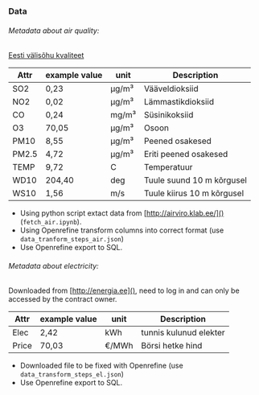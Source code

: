 ### Data

###### Metadata about air quality:

[Eesti välisõhu kvaliteet](http://airviro.klab.ee/)

| Attr  | example value | unit    | Description                 |
| ----- | ------------- | ------- | --------------------------- |
| SO2   | 0,23          | µg/m³ | Vääveldioksiid            |
| NO2   | 0,02          | µg/m³ | Lämmastikdioksiid          |
| CO    | 0,24          | mg/m³  | Süsinikoksiid              |
| O3    | 70,05         | µg/m³ | Osoon                       |
| PM10  | 8,55          | µg/m³ | Peened osakesed             |
| PM2.5 | 4,72          | µg/m³ | Eriti peened osakesed       |
| TEMP  | 9,72          | C       | Temperatuur                 |
| WD10  | 204,40        | deg     | Tuule suund 10 m kõrgusel  |
| WS10  | 1,56          | m/s     | Tuule kiirus 10 m kõrgusel |


* Using python script extact data from [http://airviro.klab.ee/]() (`fetch_air.ipynb`).
* Using Openrefine transform columns into correct format (use `data_tranform_steps_air.json`)
* Use Openrefine export to SQL.


###### Metadata about electricity:

Downloaded from [http://energia.ee](), need to log in and can only be accessed by the contract owner.

| Attr  | example value | unit    | Description                 |
| ----- | ------------- | ------- | --------------------------- |
| Elec  | 2,42          |  kWh    | tunnis kulunud elekter      |
| Price | 70,03         | €/MWh   | Börsi hetke hind            |

* Downloaded file to be fixed with Openrefine (use `data_transform_steps_el.json`)
* Use Openrefine export to SQL.